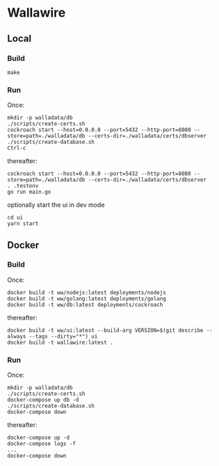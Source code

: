 # Wallawire

## Local

### Build

    make

### Run

Once:

    mkdir -p walladata/db
    ./scripts/create-certs.sh
    cockroach start --host=0.0.0.0 --port=5432 --http-port=8080 --store=path=./walladata/db --certs-dir=./walladata/certs/dbserver 
    ./scripts/create-database.sh
    Ctrl-c

thereafter:

    cockroach start --host=0.0.0.0 --port=5432 --http-port=8080 --store=path=./walladata/db --certs-dir=./walladata/certs/dbserver 
    . .testenv
    go run main.go

optionally start the ui in dev mode

    cd ui
    yarn start


## Docker

### Build

Once:

    docker build -t ww/nodejs:latest deployments/nodejs
    docker build -t ww/golang:latest deployments/golang
    docker build -t ww/db:latest deployments/cockroach

thereafter:

    docker build -t ww/ui:latest --build-arg VERSION=$(git describe --always --tags --dirty="*") ui
    docker build -t wallawire:latest .

### Run

Once:

    mkdir -p walladata/db
    ./scripts/create-certs.sh
    docker-compose up db -d
    ./scripts/create-database.sh
    docker-compose down

thereafter:

    docker-compose up -d
    docker-compose logs -f
    ...
    docker-compose down
